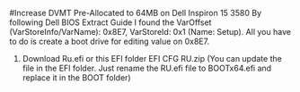 #Increase DVMT Pre-Allocated to 64MB on Dell Inspiron 15 3580
By following Dell BIOS Extract Guide  I found the VarOffset (VarStoreInfo/VarName): 0x8E7, VarStoreId: 0x1 (Name: Setup). All you have to do is create a boot drive for editing value on 0x8E7.


1. Download Ru.efi or this EFI folder EFI CFG RU.zip (You can update the file in the EFI folder. Just rename the RU.efi file to BOOTx64.efi and replace it in the BOOT folder)
